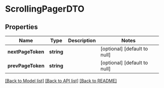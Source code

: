 # ScrollingPagerDTO

## Properties
Name | Type | Description | Notes
------------ | ------------- | ------------- | -------------
**nextPageToken** | **string** |  | [optional] [default to null]
**prevPageToken** | **string** |  | [optional] [default to null]

[[Back to Model list]](../README.md#documentation-for-models) [[Back to API list]](../README.md#documentation-for-api-endpoints) [[Back to README]](../README.md)


